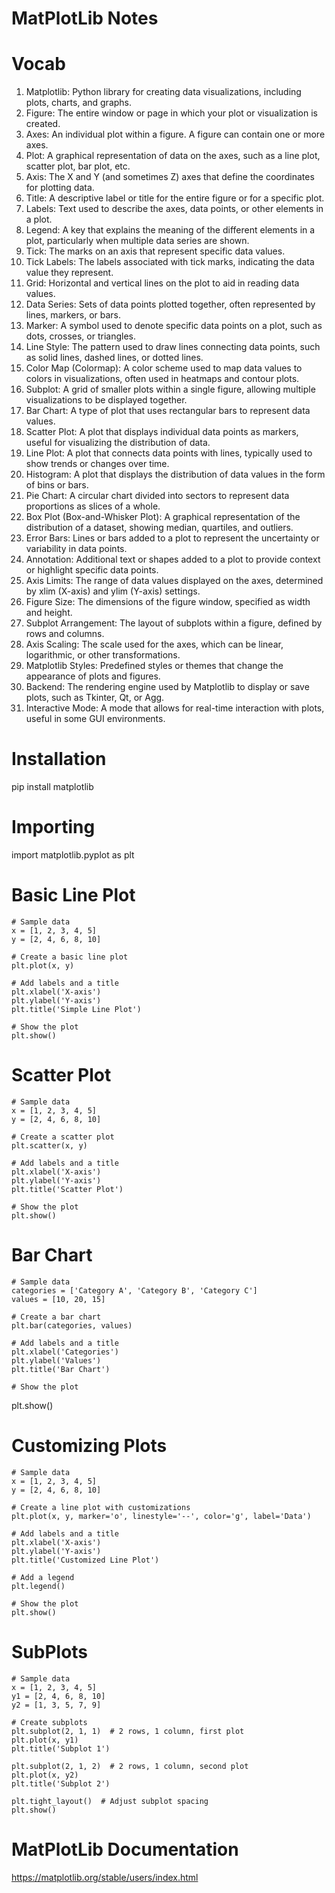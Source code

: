 # MatPlotLib Notes

# Vocab
  1. Matplotlib: Python library for creating data visualizations, including plots, charts, and graphs.
  2. Figure: The entire window or page in which your plot or visualization is created.
  3. Axes: An individual plot within a figure. A figure can contain one or more axes.
  4. Plot: A graphical representation of data on the axes, such as a line plot, scatter plot, bar plot, etc.
  5. Axis: The X and Y (and sometimes Z) axes that define the coordinates for plotting data.
  6. Title: A descriptive label or title for the entire figure or for a specific plot.
  7. Labels: Text used to describe the axes, data points, or other elements in a plot.
  8. Legend: A key that explains the meaning of the different elements in a plot, particularly when multiple data series are shown.
  9. Tick: The marks on an axis that represent specific data values.
  10. Tick Labels: The labels associated with tick marks, indicating the data value they represent.
  11. Grid: Horizontal and vertical lines on the plot to aid in reading data values.
  12. Data Series: Sets of data points plotted together, often represented by lines, markers, or bars.
  13. Marker: A symbol used to denote specific data points on a plot, such as dots, crosses, or triangles.
  14. Line Style: The pattern used to draw lines connecting data points, such as solid lines, dashed lines, or dotted lines.
  15. Color Map (Colormap): A color scheme used to map data values to colors in visualizations, often used in heatmaps and contour plots.
  16. Subplot: A grid of smaller plots within a single figure, allowing multiple visualizations to be displayed together.
  17. Bar Chart: A type of plot that uses rectangular bars to represent data values.
  18. Scatter Plot: A plot that displays individual data points as markers, useful for visualizing the distribution of data.
  19. Line Plot: A plot that connects data points with lines, typically used to show trends or changes over time.
  20. Histogram: A plot that displays the distribution of data values in the form of bins or bars.
  21. Pie Chart: A circular chart divided into sectors to represent data proportions as slices of a whole.
  22. Box Plot (Box-and-Whisker Plot): A graphical representation of the distribution of a dataset, showing median, quartiles, and outliers.
  23. Error Bars: Lines or bars added to a plot to represent the uncertainty or variability in data points.
  24. Annotation: Additional text or shapes added to a plot to provide context or highlight specific data points.
  25. Axis Limits: The range of data values displayed on the axes, determined by xlim (X-axis) and ylim (Y-axis) settings.
  26. Figure Size: The dimensions of the figure window, specified as width and height.
  27. Subplot Arrangement: The layout of subplots within a figure, defined by rows and columns.
  28. Axis Scaling: The scale used for the axes, which can be linear, logarithmic, or other transformations.
  29. Matplotlib Styles: Predefined styles or themes that change the appearance of plots and figures.
  30. Backend: The rendering engine used by Matplotlib to display or save plots, such as Tkinter, Qt, or Agg.
  31. Interactive Mode: A mode that allows for real-time interaction with plots, useful in some GUI environments.

# Installation
pip install matplotlib

# Importing
import matplotlib.pyplot as plt

# Basic Line Plot
    # Sample data
    x = [1, 2, 3, 4, 5]
    y = [2, 4, 6, 8, 10]
  
    # Create a basic line plot
    plt.plot(x, y)

    # Add labels and a title
    plt.xlabel('X-axis')
    plt.ylabel('Y-axis')
    plt.title('Simple Line Plot')

    # Show the plot
    plt.show()
    
# Scatter Plot
    # Sample data
    x = [1, 2, 3, 4, 5]
    y = [2, 4, 6, 8, 10]

    # Create a scatter plot
    plt.scatter(x, y)
  
    # Add labels and a title
    plt.xlabel('X-axis')
    plt.ylabel('Y-axis')
    plt.title('Scatter Plot')

    # Show the plot
    plt.show()
    
# Bar Chart
    # Sample data
    categories = ['Category A', 'Category B', 'Category C']
    values = [10, 20, 15]

    # Create a bar chart
    plt.bar(categories, values)

    # Add labels and a title
    plt.xlabel('Categories')
    plt.ylabel('Values')
    plt.title('Bar Chart')

    # Show the plot
plt.show()

# Customizing Plots
    # Sample data
    x = [1, 2, 3, 4, 5]
    y = [2, 4, 6, 8, 10]

    # Create a line plot with customizations
    plt.plot(x, y, marker='o', linestyle='--', color='g', label='Data')
    
    # Add labels and a title
    plt.xlabel('X-axis')
    plt.ylabel('Y-axis')
    plt.title('Customized Line Plot')

    # Add a legend
    plt.legend()

    # Show the plot
    plt.show()

# SubPlots
    # Sample data
    x = [1, 2, 3, 4, 5]
    y1 = [2, 4, 6, 8, 10]
    y2 = [1, 3, 5, 7, 9]

    # Create subplots
    plt.subplot(2, 1, 1)  # 2 rows, 1 column, first plot
    plt.plot(x, y1)
    plt.title('Subplot 1')

    plt.subplot(2, 1, 2)  # 2 rows, 1 column, second plot
    plt.plot(x, y2)
    plt.title('Subplot 2')

    plt.tight_layout()  # Adjust subplot spacing
    plt.show()

  # MatPlotLib Documentation
  https://matplotlib.org/stable/users/index.html
